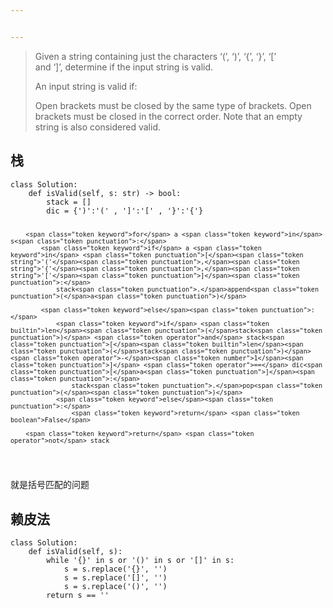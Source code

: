```yaml
---


---
```


<blockquote>
<p>Given a string containing just the characters ‘(’, ‘)’, ‘{’, ‘}’, ‘[’<br>
and ‘]’, determine if the input string is valid.</p>
<p>An input string is valid if:</p>
<p>Open brackets must be closed by the same type of brackets. Open<br>
brackets must be closed in the correct order. Note that an empty<br>
string is also considered valid.</p>
</blockquote>
<h2 id="栈">栈</h2>
<pre class=" language-python"><code class="prism  language-python"><span class="token keyword">class</span> <span class="token class-name">Solution</span><span class="token punctuation">:</span>
    <span class="token keyword">def</span> <span class="token function">isValid</span><span class="token punctuation">(</span>self<span class="token punctuation">,</span> s<span class="token punctuation">:</span> <span class="token builtin">str</span><span class="token punctuation">)</span> <span class="token operator">-</span><span class="token operator">&gt;</span> <span class="token builtin">bool</span><span class="token punctuation">:</span>
        stack <span class="token operator">=</span> <span class="token punctuation">[</span><span class="token punctuation">]</span>
        dic <span class="token operator">=</span> <span class="token punctuation">{</span><span class="token string">')'</span><span class="token punctuation">:</span><span class="token string">'('</span> <span class="token punctuation">,</span> <span class="token string">']'</span><span class="token punctuation">:</span><span class="token string">'['</span> <span class="token punctuation">,</span> <span class="token string">'}'</span><span class="token punctuation">:</span><span class="token string">'{'</span><span class="token punctuation">}</span>
        
        <span class="token keyword">for</span> a <span class="token keyword">in</span> s<span class="token punctuation">:</span>
            <span class="token keyword">if</span> a <span class="token keyword">in</span> <span class="token punctuation">[</span><span class="token string">'('</span><span class="token punctuation">,</span><span class="token string">'{'</span><span class="token punctuation">,</span><span class="token string">'['</span><span class="token punctuation">]</span><span class="token punctuation">:</span>
                stack<span class="token punctuation">.</span>append<span class="token punctuation">(</span>a<span class="token punctuation">)</span>
            
            <span class="token keyword">else</span><span class="token punctuation">:</span>
                <span class="token keyword">if</span> <span class="token builtin">len</span><span class="token punctuation">(</span>stack<span class="token punctuation">)</span> <span class="token operator">and</span> stack<span class="token punctuation">[</span><span class="token builtin">len</span><span class="token punctuation">(</span>stack<span class="token punctuation">)</span><span class="token operator">-</span><span class="token number">1</span><span class="token punctuation">]</span> <span class="token operator">==</span> dic<span class="token punctuation">[</span>a<span class="token punctuation">]</span><span class="token punctuation">:</span>
                    stack<span class="token punctuation">.</span>pop<span class="token punctuation">(</span><span class="token punctuation">)</span>
                <span class="token keyword">else</span><span class="token punctuation">:</span>
                    <span class="token keyword">return</span> <span class="token boolean">False</span>
        
        <span class="token keyword">return</span> <span class="token operator">not</span> stack
</code></pre>
<p>就是括号匹配的问题</p>
<h2 id="赖皮法">赖皮法</h2>
<pre class=" language-python"><code class="prism  language-python"><span class="token keyword">class</span> <span class="token class-name">Solution</span><span class="token punctuation">:</span>
    <span class="token keyword">def</span> <span class="token function">isValid</span><span class="token punctuation">(</span>self<span class="token punctuation">,</span> s<span class="token punctuation">)</span><span class="token punctuation">:</span>
        <span class="token keyword">while</span> <span class="token string">'{}'</span> <span class="token keyword">in</span> s <span class="token operator">or</span> <span class="token string">'()'</span> <span class="token keyword">in</span> s <span class="token operator">or</span> <span class="token string">'[]'</span> <span class="token keyword">in</span> s<span class="token punctuation">:</span>
            s <span class="token operator">=</span> s<span class="token punctuation">.</span>replace<span class="token punctuation">(</span><span class="token string">'{}'</span><span class="token punctuation">,</span> <span class="token string">''</span><span class="token punctuation">)</span>
            s <span class="token operator">=</span> s<span class="token punctuation">.</span>replace<span class="token punctuation">(</span><span class="token string">'[]'</span><span class="token punctuation">,</span> <span class="token string">''</span><span class="token punctuation">)</span>
            s <span class="token operator">=</span> s<span class="token punctuation">.</span>replace<span class="token punctuation">(</span><span class="token string">'()'</span><span class="token punctuation">,</span> <span class="token string">''</span><span class="token punctuation">)</span>
        <span class="token keyword">return</span> s <span class="token operator">==</span> <span class="token string">''</span>
</code></pre>


